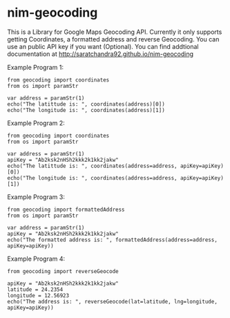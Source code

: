 # nim-geocoding
This is a Library for Google Maps Geocoding API.
Currently it only supports getting Coordinates, a formatted address and reverse Geocoding. You can use an public API key if you want (Optional).
You can find addtional documentation at http://saratchandra92.github.io/nim-geocoding

Example Program 1:

```nimrod
from geocoding import coordinates
from os import paramStr

var address = paramStr(1)
echo("The latittude is: ", coordinates(address)[0])
echo("The longitude is: ", coordinates(address)[1])
```

Example Program 2:

```nimrod
from geocoding import coordinates
from os import paramStr

var address = paramStr(1)
apiKey = "Ab2ksk2nHSh2kkk2k1kk2jakw"
echo("The latittude is: ", coordinates(address=address, apiKey=apiKey)[0])
echo("The longitude is: ", coordinates(address=address, apiKey=apiKey)[1])
```

Example Program 3:

```nimrod
from geocoding import formattedAddress
from os import paramStr

var address = paramStr(1)
apiKey = "Ab2ksk2nHSh2kkk2k1kk2jakw"
echo("The formatted address is: ", formattedAddress(address=address, apiKey=apiKey))
```

Example Program 4:

```nimrod
from geocoding import reverseGeocode

apiKey = "Ab2ksk2nHSh2kkk2k1kk2jakw"
latitude = 24.2354
longitude = 12.56923
echo("The address is: ", reverseGeocode(lat=latitude, lng=longitude, apiKey=apiKey))
```